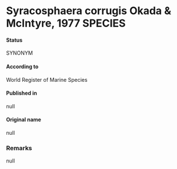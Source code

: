 Syracosphaera corrugis Okada & McIntyre, 1977 SPECIES
=======

#### Status
SYNONYM

#### According to
World Register of Marine Species

#### Published in
null

#### Original name
null

### Remarks
null